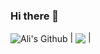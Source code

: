 ### Hi there 👋

<img align="center" src="https://github-readme-stats.vercel.app/api?username=0xAnalyst&show_icons=true&include_all_commits=true&theme=vue-dark&hide_border=true" alt="Ali's Github" /> | <img align="center" src="https://github-readme-stats.vercel.app/api/top-langs/?username=0xAnalyst&layout=compact&theme=buefy&hide_border=true" /> |
